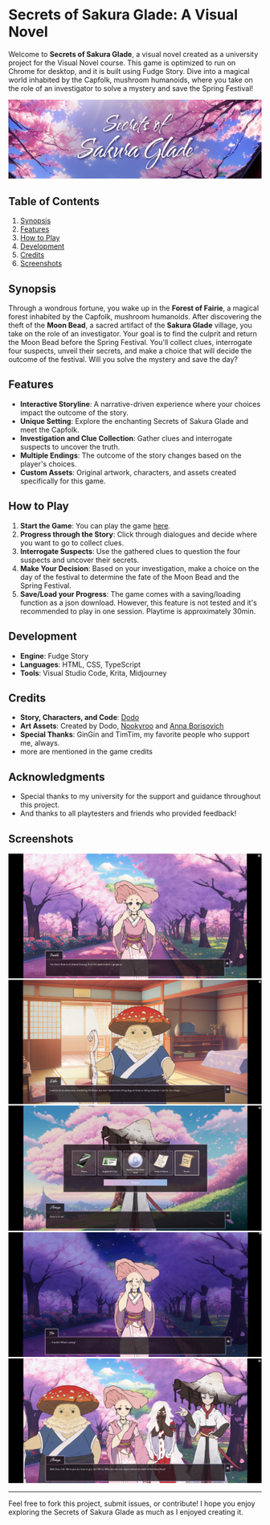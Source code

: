 # Secrets of Sakura Glade: A Visual Novel

Welcome to **Secrets of Sakura Glade**, a visual novel created as a university project for the Visual Novel course. This game is optimized to run on Chrome for desktop, and it is built using Fudge Story. Dive into a magical world inhabited by the Capfolk, mushroom humanoids, where you take on the role of an investigator to solve a mystery and save the Spring Festival!

![Secrets of Sakura Glade Banner](Concept/Banner.png) 

## Table of Contents

1. [Synopsis](#synopsis)
2. [Features](#features)
4. [How to Play](#how-to-play)
6. [Development](#development)
7. [Credits](#credits)
4. [Screenshots](#screenshots)

## Synopsis

Through a wondrous fortune, you wake up in the **Forest of Fairie**, a magical forest inhabited by the Capfolk, mushroom humanoids. After discovering the theft of the **Moon Bead**, a sacred artifact of the **Sakura Glade** village, you take on the role of an investigator. Your goal is to find the culprit and return the Moon Bead before the Spring Festival. You'll collect clues, interrogate four suspects, unveil their secrets, and make a choice that will decide the outcome of the festival. Will you solve the mystery and save the day?

## Features

- **Interactive Storyline**: A narrative-driven experience where your choices impact the outcome of the story.
- **Unique Setting**: Explore the enchanting Secrets of Sakura Glade and meet the Capfolk.
- **Investigation and Clue Collection**: Gather clues and interrogate suspects to uncover the truth.
- **Multiple Endings**: The outcome of the story changes based on the player's choices.
- **Custom Assets**: Original artwork, characters, and assets created specifically for this game.

## How to Play

1. **Start the Game**: You can play the game [here](https://DodoCreates.github.io/Secrets-of-Sakura-Glade/SoSG/SakuraGlade.html). 
2. **Progress through the Story**: Click through dialogues and decide where you want to go to collect clues.
3. **Interrogate Suspects**: Use the gathered clues to question the four suspects and uncover their secrets.
4. **Make Your Decision**: Based on your investigation, make a choice on the day of the festival to determine the fate of the Moon Bead and the Spring Festival.
5. **Save/Load your Progress**: The game comes with a saving/loading function as a json download. However, this feature is not tested and it's recommended to play in one session. Playtime is approximately 30min.

## Development

- **Engine**: Fudge Story
- **Languages**: HTML, CSS, TypeScript
- **Tools**: Visual Studio Code, Krita, Midjourney

## Credits

- **Story, Characters, and Code**: [Dodo](https://wonderl.ink/@dodocreates)
- **Art Assets**: Created by Dodo, [Nookyroo](https://wonderl.ink/@nookyroo) and [Anna Borisovich](https://www.instagram.com/_alluusion/)
- **Special Thanks**: GinGin and TimTim, my favorite people who support me, always.
- more are mentioned in the game credits

## Acknowledgments

- Special thanks to my university for the support and guidance throughout this project.
- And thanks to all playtesters and friends who provided feedback!

## Screenshots
![Secrets of Sakura Glade Banner](Concept/Screenshot1.png) ![Secrets of Sakura Glade Banner](Concept/Screenshot2.png) ![Secrets of Sakura Glade Banner](Concept/Screenshot3.png) ![Secrets of Sakura Glade Banner](Concept/Screenshot4.png) ![Secrets of Sakura Glade Banner](Concept/Screenshot5.png) 


---

Feel free to fork this project, submit issues, or contribute! I hope you enjoy exploring the Secrets of Sakura Glade as much as I enjoyed creating it.
